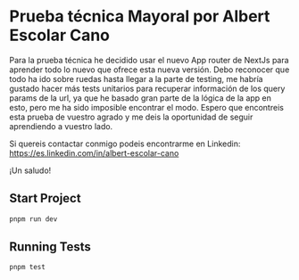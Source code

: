 # Prueba técnica Mayoral por Albert Escolar Cano

Para la prueba técnica he decidido usar el nuevo App router de NextJs para aprender todo lo nuevo que ofrece esta nueva versión.
 Debo reconocer que todo ha ido sobre ruedas hasta llegar a la parte de testing, me habría gustado hacer más tests unitarios para recuperar información de los query params de la url, ya que he basado gran parte de la lógica de la app en esto, pero me ha sido imposible encontrar el modo.
Espero que encontreis esta prueba de vuestro agrado y me deis la oportunidad de seguir aprendiendo a vuestro lado.

Si quereis contactar conmigo podeis encontrarme en Linkedin: https://es.linkedin.com/in/albert-escolar-cano

¡Un saludo!

## Start Project

```bash
pnpm run dev
```

## Running Tests

```bash
pnpm test
```
